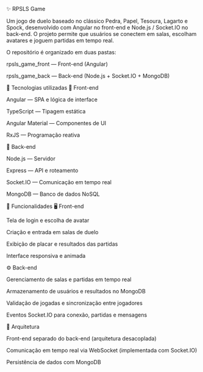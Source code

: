 ✨ RPSLS Game

Um jogo de duelo baseado no clássico Pedra, Papel, Tesoura, Lagarto e Spock, desenvolvido com Angular no front-end e Node.js / Socket.IO no back-end.
O projeto permite que usuários se conectem em salas, escolham avatares e joguem partidas em tempo real.

O repositório é organizado em duas pastas:

rpsls_game_front — Front-end (Angular)

rpsls_game_back — Back-end (Node.js + Socket.IO + MongoDB)

🚀 Tecnologias utilizadas
🔹 Front-end

Angular
 — SPA e lógica de interface

TypeScript
 — Tipagem estática

Angular Material
 — Componentes de UI

RxJS
 — Programação reativa

🔹 Back-end

Node.js
 — Servidor

Express
 — API e roteamento

Socket.IO
 — Comunicação em tempo real

MongoDB
 — Banco de dados NoSQL

🎯 Funcionalidades
🖥️ Front-end

Tela de login e escolha de avatar

Criação e entrada em salas de duelo

Exibição de placar e resultados das partidas

Interface responsiva e animada

⚙️ Back-end

Gerenciamento de salas e partidas em tempo real

Armazenamento de usuários e resultados no MongoDB

Validação de jogadas e sincronização entre jogadores

Eventos Socket.IO para conexão, partidas e mensagens

🧠 Arquitetura

Front-end separado do back-end (arquitetura desacoplada)

Comunicação em tempo real via WebSocket (implementada com Socket.IO)

Persistência de dados com MongoDB